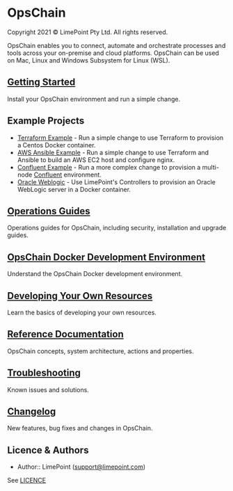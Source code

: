 # OpsChain

Copyright 2021 © LimePoint Pty Ltd. All rights reserved.

OpsChain enables you to connect, automate and orchestrate processes and tools across your on-premise and cloud platforms. OpsChain can be used on Mac, Linux and Windows Subsystem for Linux (WSL).

## [Getting Started](getting_started.md)

Install your OpsChain environment and run a simple change.

## Example Projects

- [Terraform Example](running_a_simple_terraform_change.md) - Run a simple change to use Terraform to provision a Centos Docker container.
- [AWS Ansible Example](running_an_aws_ansible_change.md) - Run a simple change to use Terraform and Ansible to build an AWS EC2 host and configure nginx.
- [Confluent Example](running_a_complex_change.md) - Run a more complex change to provision a multi-node [Confluent](https://www.confluent.io) environment.
- [Oracle Weblogic](https://github.com/LimePoint/opschain-examples-weblogic) - Use LimePoint's Controllers to provision an Oracle WebLogic server in a Docker container.

## [Operations Guides](operations/)

Operations guides for OpsChain, including security, installation and upgrade guides.

## [OpsChain Docker Development Environment](docker_development_environment.md)

Understand the OpsChain Docker development environment.

## [Developing Your Own Resources](developing_resources.md)

Learn the basics of developing your own resources.

## [Reference Documentation](reference/index.md)

OpsChain concepts, system architecture, actions and properties.

## [Troubleshooting](troubleshooting.md)

Known issues and solutions.

## [Changelog](../CHANGELOG.md)

New features, bug fixes and changes in OpsChain.

## Licence & Authors

- Author:: LimePoint (support@limepoint.com)

See [LICENCE](../LICENCE)
